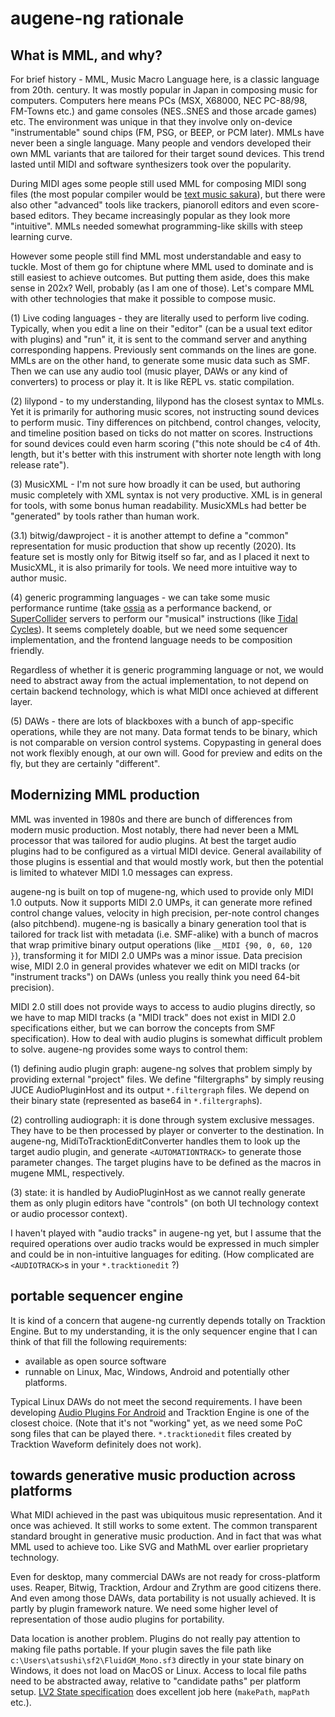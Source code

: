 # augene-ng rationale

## What is MML, and why?

For brief history - MML, Music Macro Language here, is a classic language from 20th. century. It was mostly popular in Japan in composing music for computers. Computers here means PCs (MSX, X68000, NEC PC-88/98, FM-Towns etc.) and game consoles (NES..SNES and those arcade games) etc. The environment was unique in that they involve only on-device "instrumentable" sound chips (FM, PSG, or BEEP, or PCM later). MMLs have never been a single language. Many people and vendors developed their own MML variants that are tailored for their target sound devices. This trend lasted until MIDI and software synthesizers took over the popularity.

During MIDI ages some people still used MML for composing MIDI song files (the most popular compiler would be [text music sakura](https://sakuramml.com/)), but there were also other "advanced" tools like trackers, pianoroll editors and even score-based editors. They became increasingly popular as they look more "intuitive". MMLs needed somewhat programming-like skills with steep learning curve.

However some people still find MML most understandable and easy to tuckle. Most of them go for chiptune where MML used to dominate and is still easiest to achieve outcomes. But putting them aside, does this make sense in 202x? Well, probably (as I am one of those). Let's compare MML with other technologies that make it possible to compose music.

(1) Live coding languages - they are literally used to perform live coding. Typically, when you edit a line on their "editor" (can be a usual text editor with plugins) and "run" it, it is sent to the command server and anything corresponding happens. Previously sent commands on the lines are gone. MMLs are on the other hand, to generate some music data such as SMF. Then we can use any audio tool (music player, DAWs or any kind of converters) to process or play it. It is like REPL vs. static compilation.

(2) lilypond - to my understanding, lilypond has the closest syntax to MMLs. Yet it is primarily for authoring music scores, not instructing sound devices to perform music. Tiny differences on pitchbend, control changes,  velocity, and timeline position based on ticks do not matter on scores. Instructions for sound devices could even harm scoring ("this note should be c4 of 4th. length, but it's better with this instrument with shorter note length with long release rate").

(3) MusicXML - I'm not sure how broadly it can be used, but authoring music completely with XML syntax is not very productive. XML is in general for tools, with some bonus human readability. MusicXMLs had better be "generated" by tools rather than human work.

(3.1) bitwig/dawproject - it is another attempt to define a "common" representation for music production that show up recently (2020). Its feature set is mostly only for Bitwig itself so far, and as I placed it next to MusicXML, it is also primarily for tools. We need more intuitive way to author music.

(4) generic programming languages - we can take some music performance runtime (take [ossia](https://github.com/OSSIA/libossia) as a performance backend, or [SuperCollider](https://supercollider.github.io/) servers to perform our "musical" instructions (like [Tidal Cycles](https://tidalcycles.org/)). It seems completely doable, but we need some sequencer implementation, and the frontend language needs to be composition friendly.

Regardless of whether it is generic programming language or not, we would need to abstract away from the actual implementation, to not depend on certain backend technology, which is what MIDI once achieved at different layer.

(5) DAWs - there are lots of blackboxes with a bunch of app-specific operations, while they are not many. Data format tends to be binary, which is not comparable on version control systems. Copypasting in general does not work flexibly enough, at our own will. Good for preview and edits on the fly, but they are certainly "different".

## Modernizing MML production

MML was invented in 1980s and there are bunch of differences from modern music production. Most notably, there had never been a MML processor that was tailored for audio plugins. At best the target audio plugins had to be configured as a virtual MIDI device. General availability of those plugins is essential and that would mostly work, but then the potential is limited to whatever MIDI 1.0 messages can express.

augene-ng is built on top of mugene-ng, which used to provide only MIDI 1.0 outputs. Now it supports MIDI 2.0 UMPs, it can generate more refined control change values, velocity in high precision, per-note control changes (also pitchbend). mugene-ng is basically a binary generation tool that is tailored for track list with metadata (i.e. SMF-alike) with a bunch of macros that wrap primitive binary output operations (like `__MIDI {90, 0, 60, 120 }`), transforming it for MIDI 2.0 UMPs was a minor issue. Data precision wise, MIDI 2.0 in general provides whatever we edit on MIDI tracks (or "instrument tracks") on DAWs (unless you really think you need 64-bit precision).

MIDI 2.0 still does not provide ways to access to audio plugins directly, so we have to map MIDI tracks (a "MIDI track" does not exist in MIDI 2.0 specifications either, but we can borrow the concepts from SMF specification). How to deal with audio plugins is somewhat difficult problem to solve. augene-ng provides some ways to control them:

(1) defining audio plugin graph: augene-ng solves that problem simply by providing external "project" files. We define "filtergraphs" by simply reusing JUCE AudioPluginHost and its output `*.filtergraph` files. We depend on their binary state (represented as base64 in `*.filtergraph`s).

(2) controlling audiograph: it is done through system exclusive messages. They have to be then processed by player or converter to the destination. In augene-ng, MidiToTracktionEditConverter handles them to look up the target audio plugin, and generate `<AUTOMATIONTRACK>` to generate those parameter changes. The target plugins have to be defined as the macros in mugene MML, respectively.

(3) state: it is handled by AudioPluginHost as we cannot really generate them as only plugin editors have "controls" (on both UI technology context or audio processor context).

I haven't played with "audio tracks" in augene-ng yet, but I assume that the required operations over audio tracks would be expressed in much simpler and could be in non-intuitive languages for editing. (How complicated are `<AUDIOTRACK>`s in your `*.tracktionedit` ?)

## portable sequencer engine

It is kind of a concern that augene-ng currently depends totally on Tracktion Engine. But to my understanding, it is the only sequencer engine that I can think of that fill the following requirements:

- available as open source software
- runnable on Linux, Mac, Windows, Android and potentially other platforms.

Typical Linux DAWs do not meet the second requirements. I have been developing [Audio Plugins For Android](https://github.com/atsushieno/aap-core) and Tracktion Engine is one of the closest choice. (Note that it's not "working" yet, as we need some PoC song files that can be played there. `*.tracktionedit` files created by Tracktion Waveform definitely does not work).

## towards generative music production across platforms

What MIDI achieved in the past was ubiquitous music representation. And it once was achieved. It still works to some extent. The common transparent standard brought in generative music production. And in fact that was what MML used to achieve too. Like SVG and MathML over earlier proprietary technology.

Even for desktop, many commercial DAWs are not ready for cross-platform uses. Reaper, Bitwig, Tracktion, Ardour and Zrythm are good citizens there. And even among those DAWs, data portability is not usually achieved. It is partly by plugin framework nature. We need some higher level of representation of those audio plugins for portability.

Data location is another problem. Plugins do not really pay attention to making file paths portable. If your plugin saves the file path like `c:\Users\atsushi\sf2\FluidGM_Mono.sf3` directly in your state binary on Windows, it does not load on MacOS or Linux. Access to local file paths need to be abstracted away, relative to "candidate paths" per platform setup. [LV2 State specification](https://lv2plug.in/ns/ext/state) does excellent job here (`makePath`, `mapPath` etc.). 



